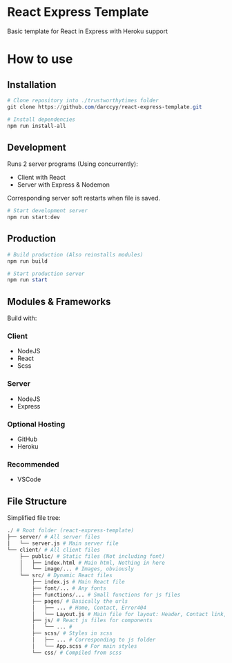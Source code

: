 # React Express Template

Basic template for React in Express with Heroku support

# How to use

## Installation

```powershell
# Clone repository into ./trustworthytimes folder
git clone https://github.com/darccyy/react-express-template.git

# Install dependencies
npm run install-all
```

## Development

Runs 2 server programs (Using concurrently):

- Client with React
- Server with Express & Nodemon

Corresponding server soft restarts when file is saved.

```powershell
# Start development server
npm run start:dev
```

## Production

```powershell
# Build production (Also reinstalls modules)
npm run build

# Start production server
npm run start
```

## Modules & Frameworks

Build with:

### Client

- NodeJS
- React
- Scss

### Server

- NodeJS
- Express

### Optional Hosting

- GitHub
- Heroku

### Recommended

- VSCode

## File Structure

Simplified file tree:

```py
./ # Root folder (react-express-template)
├── server/ # All server files
│   └── server.js # Main server file
└── client/ # All client files
    ├── public/ # Static files (Not including font)
    │   ├── index.html # Main html, Nothing in here
    │   └── image/... # Images, obviously
    └── src/ # Dynamic React files
        ├── index.js # Main React file
        ├── font/... # Any fonts
        ├── functions/... # Small functions for js files
        ├── pages/ # Basically the urls
        │   ├── ... # Home, Contact, Error404
        │   └── Layout.js # Main file for layout: Header, Contact link, ect.
        ├── js/ # React js files for components
        │   └── ... #
        ├── scss/ # Styles in scss
        │   ├── ... # Corresponding to js folder
        │   └── App.scss # For main styles
        └── css/ # Compiled from scss
```
